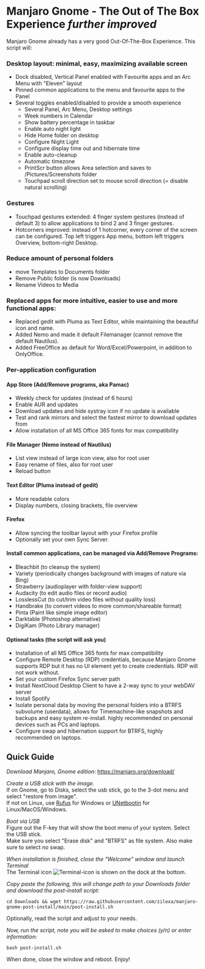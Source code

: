 # Manjaro Gnome - The Out of The Box Experience _further improved_

Manjaro Gnome already has a very good Out-Of-The-Box Experience. 
This script will: 

### Desktop layout: minimal, easy, maximizing available screen
- Dock disabled, Vertical Panel enabled with Favourite apps and an Arc Menu with "Eleven" layout
- Pinned common applications to the menu and favourite apps to the Panel
- Several toggles enabled/disabled to provide a smooth experience
  - Several Panel, Arc Menu, Desktop settings
  - Week numbers in Calendar
  - Show battery percentage in taskbar
  - Enable auto night light
  - Hide Home folder on desktop
  - Configure Night Light
  - Configure display time out and hibernate time
  - Enable auto-cleanup
  - Automatic timezone
  - PrintScr button allows Area selection and saves to /Pictures/Screenshots folder
  - Touchpad scroll direction set to mouse scroll direction (= disable natural scrolling)

### Gestures
- Touchpad gestures extended: 4 finger system gestures (instead of default 3) to allow applications to bind 2 and 3 finger gestures. 
- Hotcorners improved: instead of 1 hotcorner, every corner of the screen can be configured. Top left triggers App menu, bottom left triggers Overview, bottom-right Desktop.

### Reduce amount of personal folders
- move Templates to Documents folder
- Remove Public folder (is now Downloads)
- Rename Videos to Media

### Replaced apps for more intuitive, easier to use and more functional apps: 
- Replaced gedit with Pluma as Text Editor, while maintaining the beautiful icon and name. 
- Added Nemo and made it default Filemanager (cannot remove the default Nautilus).
- Added FreeOffice as default for Word/Excel/Powerpoint, in addition to OnlyOffice.

### Per-application configuration
#### App Store (Add/Remove programs, aka Pamac)
- Weekly check for updates (instead of 6 hours)
- Enable AUR and updates
- Download updates and hide systray icon if no update is available
- Test and rank mirrors and select the fastest mirror to download updates from
- Allow installation of all MS Office 365 fonts for max compatibility

#### File Manager (Nemo instead of Nautilus)
- List view instead of large icon view, also for root user
- Easy rename of files, also for root user
- Reload button

#### Text Editor (Pluma instead of gedit)
- More readable colors
- Display numbers, closing brackets, file overview

#### Firefox
- Allow syncing the toolbar layout with your Firefox profile
- Optionally set your own Sync Server. 

#### Install common applications, can be managed via Add/Remove Programs:
- Bleachbit (to cleanup the system)
- Variety (periodically changes background with images of nature via Bing)
- Strawberry (audioplayer with folder-view support)
- Audacity (to edit audio files or record audio)
- LosslessCut (to cut/trim video files without quality loss)
- Handbrake (to convert videos to more common/shareable format)
- Pinta (Paint like simple image editor)
- Darktable (Photoshop alternative)
- DigiKam (Photo Library manager)

#### Optional tasks (the script will ask you)
- Installation of all MS Office 365 fonts for max compatibility
- Configure Remote Desktop (RDP) credentials, because Manjaro Gnome supports RDP but it has no UI element yet to create credentials. RDP will not work without.
- Set your custom Firefox Sync server path
- Install NextCloud Desktop Client to have a 2-way sync to your webDAV server
- Install Spotify
- Isolate personal data by moving the personal folders into a BTRFS subvolume (userdata), allows for Timemachine-like snapshots and backups and easy system re-install. highly recommended on personal devices such as PCs and laptops.
- Configure swap and hibernation support for BTRFS, highly recommended on laptops.


## Quick Guide
_Download Manjaro, Gnome edition:_
https://manjaro.org/download/

_Create a USB stick with the image._ \
If on Gnome, go to Disks, select the usb stick, go to the 3-dot menu and select "restore from image". \
If not on Linux, use [Rufus](https://rufus.ie/en/) for Windows or [UNetbootin](https://unetbootin.github.io/) for Linux/MacOS/Windows.  

_Boot via USB_ \
Figure out the F-key that will show the boot menu of your system. Select the USB stick. \
Make sure you select "Erase disk" and "BTRFS" as file system. Also make sure to select no swap. 

_When installation is finished, close the "Welcome" window and launch Terminal_ \
The Terminal icon ![Terminal-icon](https://user-images.githubusercontent.com/3430004/141796815-32347b36-f890-4e43-ba18-33a221c5bf70.png)  is shown on the dock at the bottom. 

_Copy paste the following, this will change path to your Downloads folder and download the post-install script:_
```
cd Downloads && wget https://raw.githubusercontent.com/zilexa/manjaro-gnome-post-install/main/post-install.sh
```

Optionally, read the script and adjust to your needs.

_Now, run the script, note you will be asked to make choices (y/n) or enter information:_ 
```
bash post-install.sh
```

When done, close the window and reboot. Enjoy!
